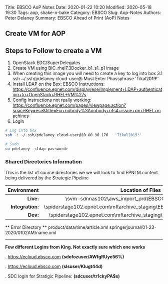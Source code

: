 Title:  EBSCO AoP Notes
Date: 2020-01-22 10:20
Modified: 2020-05-18 19:30
Tags: aop, shake-n-bake
Category: EBSCO
Slug: Aop-Notes
Authors: Peter Delaney 
Summary: EBSCO Ahead of Print (AoP) Notes 

## Create VM for AOP

## Steps to Follow to create a VM
1. OpenStack EDC/SuperDelegates
2. Create VM using BIC_rhel7.3Docker_b1_s1_p1 image
3. When creating this image you will need to create a key to log into box
3.1 ssh ~/.ssh/pdelaney cloud-user@<ip-id>   Must Enter Phassphrase  'Tikal2019!'
4. Install LDAP on the Box: EBSCO Instructions: https://confluence.epnet.com/display/ese/Implement+LDAP+authentication+to+OpenStack+RHEL+VM%27s
5. Config Instructions not really working:  https://confluence.epnet.com/pages/viewpage.action?spaceKey=ese&title=Fix+nobody%3Anobody+nfs4+issue+on+RHEL+machines
6. Login

```bash
# Log into box
ssh -i ~/.ssh/pdelaney cloud-user@10.80.96.176   'Tikal2019!'

# Sudo 
su pdelaney  <ldap-password>

```
  

### Shared Directories Information

This is the list of source directories we we will look to find EPNLM content being delivered by the Strategic Pipeline

| Environment | Location of Files |
|----------------:|:----------------------------------------------------:|
|**Live:**        |\\svm-sdnnas102\aws_import_prd\EBSCONext\Usr\EBSCONext|
|**Integration:** |\\spiderstage102.epnet.com\mftarchive_staging\EBSCONext\Usr\INT_EPMarkXmls |
|**Dev:**         |\\spiderstage102.epnet.com\mftarchive_staging\EBSCONext\Usr\TeamChagall |


** Error Directory **
product/data/time/article.xml
springerjournal/01-23-2020/0102AM/name.xml

 ---

 **Few different Logins from King.  Not exactly sure which one works**

 . https://ecloud.ebsco.com  **(sdofozuser/AWfgRUye56%)**

 . https://ecloud.ebsco.com  **(slsuser/Klugt44d)**

 . SDC login for Stratigic Pipeline:  **(sdcuser/tr1ckyPA$s)**

